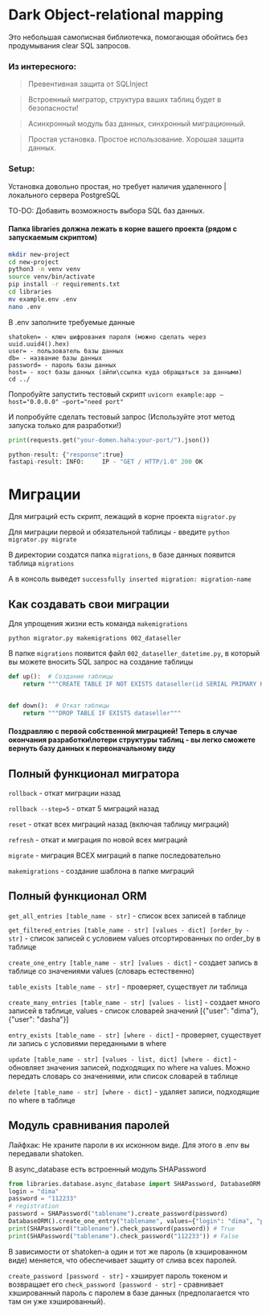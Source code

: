 # Dark Object-relational mapping

Это небольшая самописная библиотечка, помогающая обойтись без продумывания clear SQL запросов.

### Из интересного:

> Превентивная защита от SQLInject

> Встроенный мигратор, структура ваших таблиц будет в безопасности!

> Асинхронный модуль баз данных, синхронный миграционный.

> Простая установка. Простое использование. Хорошая защита данных.

### Setup:

Установка довольно простая, но требует наличия удаленного | локального сервера PostgreSQL

TO-DO: Добавить возможность выбора SQL баз данных.

#### Папка libraries должна лежать в корне вашего проекта (рядом с запускаемым скриптом)

```bash
mkdir new-project
cd new-project
python3 -m venv venv
source venv/bin/activate
pip install -r requirements.txt
cd libraries
mv example.env .env
nano .env
```

В .env заполните требуемые данные

```env
shatoken= - ключ шифрования пароля (можно сделать через uuid.uuid4().hex)
user= - пользователь базы данных
db= - название базы данных
password= - пароль базы данных
host= - хост базы данных (айпи\ссылка куда обращаться за данными)
cd ../
```

Попробуйте запустить тестовый скрипт
`uvicorn example:app —host="0.0.0.0" —port="need port"`

И попробуйте сделать тестовый запрос (Используйте этот метод запуска только для разработки!)

```python 
print(requests.get("your-domen.haha:your-port/").json())

python-result: {"response":true}
fastapi-result: INFO:     IP - "GET / HTTP/1.0" 200 OK
```

# Миграции

Для миграций есть скрипт, лежащий в корне проекта `migrator.py`

Для миграции первой и обязательной таблицы - введите `python migrator.py migrate`

В директории создатся папка `migrations`, в базе данных появится таблица `migrations`

А в консоль выведет `successfully inserted migration: migration-name`

## Как создавать свои миграции

Для упрощения жизни есть команда `makemigrations`

`python migrator.py makemigrations 002_dataseller`

В папке `migrations` появится файл `002_dataseller_datetime.py`, в который вы можете вносить SQL запрос на создание
таблицы

```python
def up():  # Создание таблицы
    return """CREATE TABLE IF NOT EXISTS dataseller(id SERIAL PRIMARY KEY, name TEXT, description TEXT)"""


def down():  # Откат таблицы
    return """DROP TABLE IF EXISTS dataseller"""
```

#### Поздравляю с первой собственной миграцией! Теперь в случае окончания разработки\потери структуры таблиц - вы легко сможете вернуть базу данных к первоначальному виду

## Полный функционал мигратора

`rollback` - откат миграции назад

`rollback --step=5` - откат 5 миграций назад

`reset` - откат всех миграций назад (включая таблицу миграций)

`refresh` - откат и миграция по новой всех миграций

`migrate` - миграция ВСЕХ миграций в папке последовательно

`makemigrations` - создание шаблона в папке миграций

## Полный функционал ORM

`get_all_entries [table_name - str]` - список всех записей в таблице

`get_filtered_entries [table_name - str] [values - dict] [order_by - str]` - список записей с условием values
отсортированных по order_by в таблице

`create_one_entry [table_name - str] [values - dict]` - создает запись в таблице со значениями values (словарь
естественно)

`table_exists [table_name - str]` - проверяет, существует ли таблица

`create_many_entries [table_name - str] [values - list]` - создает много записей в таблице, values - список словарей
значений [{"user": "dima"}, {"user": "dasha"}]

`entry_exists [table_name - str] [where - dict]` - проверяет, существует ли запись с условиями переданными в where

`update [table_name - str] [values - list, dict] [where - dict]` - обновляет значения записей, подходящих по where на values. Можно передать словарь со значениями, или список словарей в таблице

`delete [table_name - str] [where - dict]` - удаляет записи, подходящие по where в таблице

## Модуль сравнивания паролей
Лайфхак: Не храните пароли в их исконном виде. Для этого в .env вы передавали shatoken.

В async_database есть встроенный модуль SHAPassword

```python
from libraries.database.async_database import SHAPassword, DatabaseORM
login = "dima"
password = "112233"
# registration
password = SHAPassword("tablename").create_password(password)
DatabaseORM().create_one_entry("tablename", values={"login": "dima", "password": password})
print(SHAPassword("tablename").check_password(password)) # True
print(SHAPassword("tablename").check_password("112233")) # False
```
В зависимости от shatoken-а один и тот же пароль (в хэшированном виде) меняется, что обеспечивает защиту от слива всех паролей.

`create_password [password - str]` - хэширует пароль токеном и возвращает его
`check_password [password - str]` - сравнивает хэшированный пароль с паролем в базе данных (предполагается что там он уже хэшированный).
